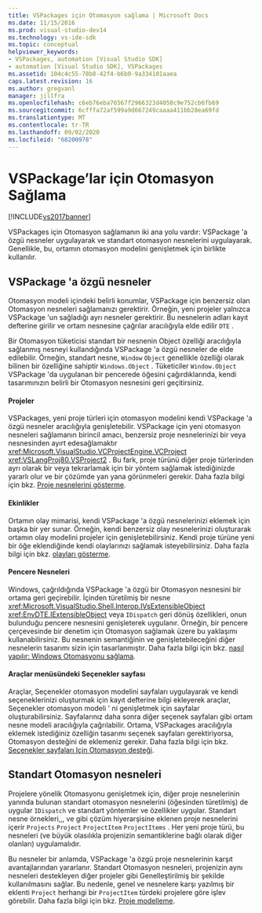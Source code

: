 ```yaml
---
title: VSPackages için Otomasyon sağlama | Microsoft Docs
ms.date: 11/15/2016
ms.prod: visual-studio-dev14
ms.technology: vs-ide-sdk
ms.topic: conceptual
helpviewer_keywords:
- VSPackages, automation [Visual Studio SDK]
- automation [Visual Studio SDK], VSPackages
ms.assetid: 104c4c55-78b8-42f4-b6b0-9a334101aaea
caps.latest.revision: 16
ms.author: gregvanl
manager: jillfra
ms.openlocfilehash: c6eb76eba76567f2966323d4058c9e752cb6fb69
ms.sourcegitcommit: 6cfffa72af599a9d667249caaaa411bb28ea69fd
ms.translationtype: MT
ms.contentlocale: tr-TR
ms.lasthandoff: 09/02/2020
ms.locfileid: "68200978"
---
```

# <a name="providing-automation-for-vspackages"></a>VSPackage’lar için Otomasyon Sağlama
[!INCLUDE[vs2017banner](../../includes/vs2017banner.md)]

VSPackages için Otomasyon sağlamanın iki ana yolu vardır: VSPackage 'a özgü nesneler uygulayarak ve standart otomasyon nesnelerini uygulayarak. Genellikle, bu, ortamın otomasyon modelini genişletmek için birlikte kullanılır.  
  
## <a name="vspackage-specific-objects"></a>VSPackage 'a özgü nesneler  
 Otomasyon modeli içindeki belirli konumlar, VSPackage için benzersiz olan Otomasyon nesneleri sağlamanızı gerektirir. Örneğin, yeni projeler yalnızca VSPackage 'un sağladığı ayrı nesneler gerektirir. Bu nesnelerin adları kayıt defterine girilir ve ortam nesnesine çağrılar aracılığıyla elde edilir `DTE` .  
  
 Bir Otomasyon tüketicisi standart bir nesnenin Object özelliği aracılığıyla sağlanmış nesneyi kullandığında VSPackage 'a özgü nesneler de elde edilebilir. Örneğin, standart nesne, `Window` `Object` genellikle özelliği olarak bilinen bir özelliğine sahiptir `Windows.Object` . Tüketiciler `Window.Object` VSPackage 'da uygulanan bir pencerede öğesini çağırdıklarında, kendi tasarımınızın belirli bir Otomasyon nesnesini geri geçitirsiniz.  
  
#### <a name="projects"></a>Projeler  
 VSPackages, yeni proje türleri için otomasyon modelini kendi VSPackage 'a özgü nesneler aracılığıyla genişletebilir. VSPackage için yeni otomasyon nesneleri sağlamanın birincil amacı, benzersiz proje nesnelerinizi bir veya nesnesinden ayırt edesağlamaktır <xref:Microsoft.VisualStudio.VCProjectEngine.VCProject> <xref:VSLangProj80.VSProject2> . Bu fark, proje türünü diğer proje türlerinden ayrı olarak bir veya tekrarlamak için bir yöntem sağlamak istediğinizde yararlı olur ve bir çözümde yan yana görünmeleri gerekir. Daha fazla bilgi için bkz. [Proje nesnelerini gösterme](../../extensibility/internals/exposing-project-objects.md).  
  
#### <a name="events"></a>Ekinlikler  
 Ortamın olay mimarisi, kendi VSPackage 'a özgü nesnelerinizi eklemek için başka bir yer sunar. Örneğin, kendi benzersiz olay nesnelerinizi oluşturarak ortamın olay modelini projeler için genişletebilirsiniz. Kendi proje türüne yeni bir öğe eklendiğinde kendi olaylarınızı sağlamak isteyebilirsiniz. Daha fazla bilgi için bkz. [olayları gösterme](../../extensibility/internals/exposing-events-in-the-visual-studio-sdk.md).  
  
#### <a name="window-objects"></a>Pencere Nesneleri  
 Windows, çağrıldığında VSPackage 'a özgü bir Otomasyon nesnesini bir ortama geri geçirebilir. İçinden türetilmiş bir nesne <xref:Microsoft.VisualStudio.Shell.Interop.IVsExtensibleObject> <xref:EnvDTE.IExtensibleObject> veya `IDispatch` geri dönüş özellikleri, onun bulunduğu pencere nesnesini genişleterek uygulanır. Örneğin, bir pencere çerçevesinde bir denetim için Otomasyon sağlamak üzere bu yaklaşımı kullanabilirsiniz. Bu nesnenin semantiğinin ve genişletebileceğini diğer nesnelerin tasarımı sizin için tasarlanmıştır. Daha fazla bilgi için bkz. [nasıl yapılır: Windows Otomasyonu sağlama](../../extensibility/internals/how-to-provide-automation-for-windows.md).  
  
#### <a name="options-pages-on-the-tools-menu"></a>Araçlar menüsündeki Seçenekler sayfası  
 Araçlar, Seçenekler otomasyon modelini sayfaları uygulayarak ve kendi seçeneklerinizi oluşturmak için kayıt defterine bilgi ekleyerek araçlar, Seçenekler otomasyon modeli ' ni genişletmek için sayfalar oluşturabilirsiniz. Sayfalarınız daha sonra diğer seçenek sayfaları gibi ortam nesne modeli aracılığıyla çağrılabilir. Ortama, VSPackages aracılığıyla eklemek istediğiniz özelliğin tasarımı seçenek sayfaları gerektiriyorsa, Otomasyon desteğini de eklemeniz gerekir. Daha fazla bilgi için bkz. [Seçenekler sayfaları Için Otomasyon desteği](../../extensibility/internals/automation-support-for-options-pages.md).  
  
## <a name="standard-automation-objects"></a>Standart Otomasyon nesneleri  
 Projelere yönelik Otomasyonu genişletmek için, diğer proje nesnelerinin yanında bulunan standart otomasyon nesnelerini (öğesinden türetilmiş) de uygular `IDispatch` ve standart yöntemler ve özellikler uygular. Standart nesne örnekleri,,, ve gibi çözüm hiyerarşisine eklenen proje nesnelerini içerir `Projects` `Project` `ProjectItem` `ProjectItems` . Her yeni proje türü, bu nesneleri (ve büyük olasılıkla projenizin semantiklerine bağlı olarak diğer olanları) uygulamalıdır.  
  
 Bu nesneler bir anlamda, VSPackage 'a özgü proje nesnelerinin karşıt avantajlarından yararlanır. Standart Otomasyon nesneleri, projenizin aynı nesneleri destekleyen diğer projeler gibi Genelleştirilmiş bir şekilde kullanılmasını sağlar. Bu nedenle, genel ve nesnelere karşı yazılmış bir eklenti `Project` herhangi bir `ProjectItem` türdeki projelere göre işlev görebilir. Daha fazla bilgi için bkz. [Proje modelleme](../../extensibility/internals/project-modeling.md).
